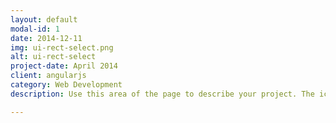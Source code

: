 ```yaml
---
layout: default
modal-id: 1
date: 2014-12-11
img: ui-rect-select.png
alt: ui-rect-select
project-date: April 2014
client: angularjs
category: Web Development
description: Use this area of the page to describe your project. The icon above is part of a free icon set by <a href="https://sellfy.com/p/8Q9P/jV3VZ/">Flat Icons</a>. On their website, you can download their free set with 16 icons, or you can purchase the entire set with 146 icons for only $12!

---
```

